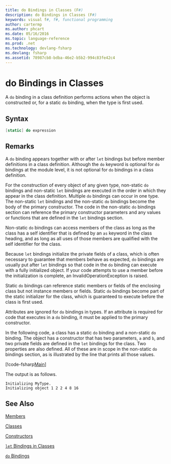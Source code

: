 ```yaml
---
title: do Bindings in Classes (F#)
description: do Bindings in Classes (F#)
keywords: visual f#, f#, functional programming
author: cartermp
ms.author: phcart
ms.date: 05/16/2016
ms.topic: language-reference
ms.prod: .net
ms.technology: devlang-fsharp
ms.devlang: fsharp
ms.assetid: 78987cb8-bdba-46e2-b5b2-994c83fe42c4 
---
```


# do Bindings in Classes

A `do` binding in a class definition performs actions when the object is constructed or, for a static `do` binding, when the type is first used.


## Syntax

```fsharp
[static] do expression
```

## Remarks
A `do` binding appears together with or after `let` bindings but before member definitions in a class definition. Although the `do` keyword is optional for `do` bindings at the module level, it is not optional for `do` bindings in a class definition.

For the construction of every object of any given type, non-static `do` bindings and non-static `let` bindings are executed in the order in which they appear in the class definition. Multiple `do` bindings can occur in one type. The non-static `let` bindings and the non-static `do` bindings become the body of the primary constructor. The code in the non-static `do` bindings section can reference the primary constructor parameters and any values or functions that are defined in the `let` bindings section.

Non-static `do` bindings can access members of the class as long as the class has a self identifier that is defined by an `as` keyword in the class heading, and as long as all uses of those members are qualified with the self identifier for the class.

Because `let` bindings initialize the private fields of a class, which is often necessary to guarantee that members behave as expected, `do` bindings are usually put after `let` bindings so that code in the `do` binding can execute with a fully initialized object. If your code attempts to use a member before the initialization is complete, an InvalidOperationException is raised.

Static `do` bindings can reference static members or fields of the enclosing class but not instance members or fields. Static `do` bindings become part of the static initializer for the class, which is guaranteed to execute before the class is first used.

Attributes are ignored for `do` bindings in types. If an attribute is required for code that executes in a `do` binding, it must be applied to the primary constructor.

In the following code, a class has a static `do` binding and a non-static `do` binding. The object has a constructor that has two parameters, `a` and `b`, and two private fields are defined in the `let` bindings for the class. Two properties are also defined. All of these are in scope in the non-static `do` bindings section, as is illustrated by the line that prints all those values.

[!code-fsharp[Main](../../../../samples/snippets/fsharp/lang-ref-1/snippet3101.fs)]

The output is as follows.

```text
Initializing MyType.
Initializing object 1 2 2 4 8 16
```

## See Also
[Members](index.md)

[Classes](../classes.md)

[Constructors](constructors.md)

[`let` Bindings in Classes](let-bindings-in-classes.md)

[`do` Bindings](../functions/do-Bindings.md)